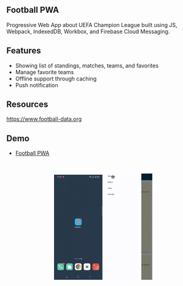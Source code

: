 ## Football PWA
Progressive Web App about UEFA Champion League built using JS, Webpack, IndexedDB, Workbox, and Firebase Cloud Messaging.

## Features
* Showing list of standings, matches, teams, and favorites
* Manage favorite teams
* Offline support through caching
* Push notification

## Resources
https://www.football-data.org

## Demo
* [Football PWA](https://football-api-46918.firebaseapp.com/)

<br>
<p align="center">
  <img src="docs/1.gif" width="25%">
  <img src="docs/2.gif" width="25%">
</p>
<br>
